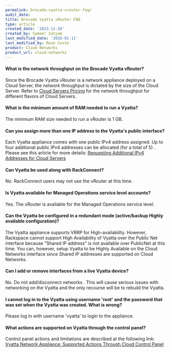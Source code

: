 ```yaml
---
permalink: brocade-vyatta-vrouter-faq/
audit_date:
title: Brocade Vyatta vRouter FAQ
type: article
created_date: '2013-11-18'
created_by: Sameer Satyam
last_modified_date: '2016-01-11'
last_modified_by: Rose Coste
product: Cloud Networks
product_url: cloud-networks
---
```


#### What is the network throughput on the Brocade Vyatta vRouter?

Since the Brocade Vyatta vRouter is a network appliance deployed on a
Cloud Server, the network throughput is dictated by the size of the
Cloud Server. Refer to [Cloud Servers Pricing](http://www.rackspace.com/cloud/servers/pricing/) for the network throughput for different flavors of Cloud Servers.

#### What is the minimum amount of RAM needed to run a Vyatta?

The minimum RAM size needed to run a vRouter is 1 GB.

#### Can you assign more than one IP address to the Vyatta's public interface?

Each Vyatta appliance comes with one public IPv4 address assigned. Up to
four additional public IPv4 addresses can be allocated (for a total of
5) . Please see this article for more details: [Requesting Additional IPv4 Addresses for Cloud Servers](/how-to/requesting-additional-ipv4-addresses-for-cloud-servers)

#### Can Vyatta be used along with RackConnect?

No. RackConnect users may not use the vRouter at this time.

#### Is Vyatta available for Managed Operations service level accounts?

Yes. The vRouter is available for the Managed Operations service level.

#### Can the Vyatta be configured in a redundant mode (active/backup Highly available configuration)?

The Vyatta appliance supports VRRP for High-availability. However,
Rackspace cannot support High Availability of Vyatta over the Public Net
interface because "Shared IP address" is not available over PublicNet at
this time. You can, however, setup Vyatta to be Highly Available on the
Cloud Networks interface since Shared IP addresses are supported on
Cloud Networks.

#### Can I add or remove interfaces from a live Vyatta device?

No. Do not add/disconnect networks . This will cause serious issues with
networking on the Vyatta and the only recourse will be to rebuild the
Vyatta.

#### I cannot log in to the Vyatta using username 'root' and the password that was set when the Vyatta was created. What is wrong?

Please log in with username 'vyatta' to login to the appliance.

#### What actions are supported on Vyatta through the control panel?

Control panel actions and limitations are described at the following
link: [Vyatta Network Appliance: Supported Actions Through Cloud Control Panel](/how-to/brocade-vyatta-vrouter-supported-actions-through-the-cloud-control-panel)
